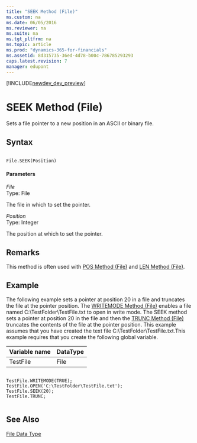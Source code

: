 ```yaml
---
title: "SEEK Method (File)"
ms.custom: na
ms.date: 06/05/2016
ms.reviewer: na
ms.suite: na
ms.tgt_pltfrm: na
ms.topic: article
ms.prod: "dynamics-365-for-financials"
ms.assetid: 8d315735-36ed-4d78-b00c-786785293293
caps.latest.revision: 7
manager: edupont
---
```


[!INCLUDE[newdev_dev_preview](../includes/newdev_dev_preview.md)]

# SEEK Method (File)
Sets a file pointer to a new position in an ASCII or binary file.  
  
## Syntax  
  
```  
  
File.SEEK(Position)  
```  
  
#### Parameters  
 *File*  
 Type: File  
  
 The file in which to set the pointer.  
  
 *Position*  
 Type: Integer  
  
 The position at which to set the pointer.  
  
## Remarks  
 This method is often used with [POS Method \(File\)](devenv-POS-Method-File.md) and [LEN Method \(File\)](devenv-LEN-Method-File.md).  
  
## Example  
 The following example sets a pointer at position 20 in a file and truncates the file at the pointer position. The [WRITEMODE Method \(File\)](devenv-WRITEMODE-Method-File.md) enables a file named C:\\TestFolder\\TestFile.txt to open in write mode. The SEEK method sets a pointer at position 20 in the file and then the [TRUNC Method \(File\)](devenv-TRUNC-Method-File.md) truncates the contents of the file at the pointer position. This example assumes that you have created the text file C:\\TestFolder\\TestFile.txt.This example requires that you create the following global variable.  
  
|Variable name|DataType|  
|-------------------|--------------|  
|TestFile|File|  
  
```  
  
TestFile.WRITEMODE(TRUE);  
TestFile.OPEN('C:\TestFolder\TestFile.txt');  
TestFile.SEEK(20);  
TestFile.TRUNC;  
  
```  
  
## See Also  
 [File Data Type](../datatypes/devenv-File-Data-Type.md)
